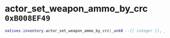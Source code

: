 # actor_set_weapon_ammo_by_crc `0xB008EF49`

```lua
natives.inventory.actor_set_weapon_ammo_by_crc(_unk0 --[[ integer ]], _unk1 --[[ integer ]], _unk2 --[[ integer ]])
```